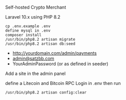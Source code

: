 Self-hosted Crypto Merchant

Laravel 10.x using PHP 8.2
```
cp .env.example .env
define mysql in .env
composer install
/usr/bin/php8.2 artisan migrate
/usr/bin/php8.2 artisan db:seed
```
- http://yourdomain.com/admin/payments
- admin@satzbb.com
- YourAdminPassword (or as defined in seeder)

Add a site in the admin panel

define a Litecoin and Bitcoin RPC Login in .env then run 

```
/usr/bin/php8.2 artisan config:clear
```
